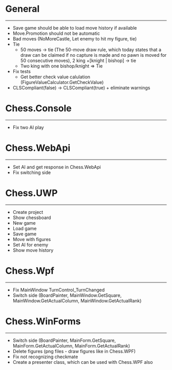 # General
---------
- Save game should be able to load move history if available
- Move.Promotion should not be automatic
- Bad moves (NoMoreCastle, Let enemy to hit my figure, tie)
- Tie
	- 50 moves -> tie (The 50-move draw rule, which today states that a draw can be claimed if no capture is made and no pawn is moved for 50 consecutive moves), 2 king +[knight | bishop] -> tie
	- Two king with one bishop/knight => Tie
- Fix tests
	- Get better check value calulation (FigureValueCalculator.GetCheckValue)	
- CLSCompliant(false) -> CLSCompliant(true) + eliminate warnings

# Chess.Console
---------------
- Fix two AI play

# Chess.WebApi
--------------
- Set AI and get response in Chess.WebApi
- Fix switching side

# Chess.UWP
-----------
- Create project
- Show chessboard
- New game
- Load game
- Save game
- Move with figures
- Set AI for enemy
- Show move history

# Chess.Wpf
-----------
- Fix MainWindow TurnControl_TurnChanged
- Switch side (BoardPainter, MainWindow.GetSquare, MainWindow.GetActualColumn, MainWindow.GetActualRank)

# Chess.WinForms
----------------
- Switch side (BoardPainter, MainForm.GetSquare, MainForm.GetActualColumn, MainForm.GetActualRank)
- Delete figures (png files - draw figures like in Chess.WPF)
- Fix not recognizing checkmate
- Create a presenter class, which can be used with Chess.WPF also
